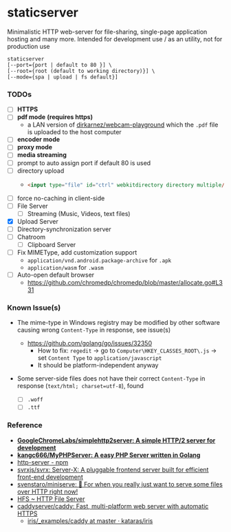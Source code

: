 staticserver
======================
Minimalistic HTTP web-server for file-sharing, single-page application hosting and many more. Intended for development use / as an utility, not for production use

```
staticserver 
[--port={port | default to 80 }] \
[--root={root (default to working directory)}] \
[--mode={spa | upload | fs default}]
```

### TODOs
- [ ] **HTTPS**
- [ ] **pdf mode** **(requires https)**
  - a LAN version of [dirkarnez/webcam-playground](https://github.com/dirkarnez/webcam-playground) which the `.pdf` file is uploaded to the host computer
- [ ] **encoder mode**
- [ ] **proxy mode**
- [ ] **media streaming**
- [ ] prompt to auto assign port if default 80 is used
- [ ] directory upload
  - ```html
    <input type="file" id="ctrl" webkitdirectory directory multiple/>
    ``` 
- [ ] force no-caching in client-side
- [ ] File Server
  - [ ] Streaming (Music, Videos, text files)
- [x] Upload Server
- [ ] Directory-synchronization server
- [ ] Chatroom
  - [ ] Clipboard Server
- [ ] Fix MIMEType, add customization support
  - `application/vnd.android.package-archive` for `.apk`
  - `application/wasm` for `.wasm`
- [ ] Auto-open default browser
  - https://github.com/chromedp/chromedp/blob/master/allocate.go#L331

### Known Issue(s)
- The mime-type in Windows registry may be modified by other software causing wrong `Content-Type` in response, see issue(s)
  - https://github.com/golang/go/issues/32350
    - How to fix: `regedit` -> go to `Computer\HKEY_CLASSES_ROOT\.js` -> set `Content Type` to `application/javascript`
    - It should be platform-independent anyway
    
- Some server-side files does not have their correct `Content-Type` in response (`text/html; charset=utf-8`), found
  - [ ] `.woff`
  - [ ] `.ttf`

### Reference
- [**GoogleChromeLabs/simplehttp2server: A simple HTTP/2 server for development**](https://github.com/GoogleChromeLabs/simplehttp2server)
- [**kangc666/MyPHPServer: A easy PHP Server written in Golang**](https://github.com/kangc666/MyPHPServer)
- [http-server - npm](https://www.npmjs.com/package/http-server)
- [svrxjs/svrx: Server-X: A pluggable frontend server built for efficient front-end development](https://github.com/svrxjs/svrx)
- [svenstaro/miniserve: 🌟 For when you really just want to serve some files over HTTP right now!](https://github.com/svenstaro/miniserve)
- [HFS ~ HTTP File Server](https://www.rejetto.com/hfs/)
- [caddyserver/caddy: Fast, multi-platform web server with automatic HTTPS](https://github.com/caddyserver/caddy)
  - [iris/_examples/caddy at master · kataras/iris](https://github.com/kataras/iris/tree/master/_examples/caddy)

